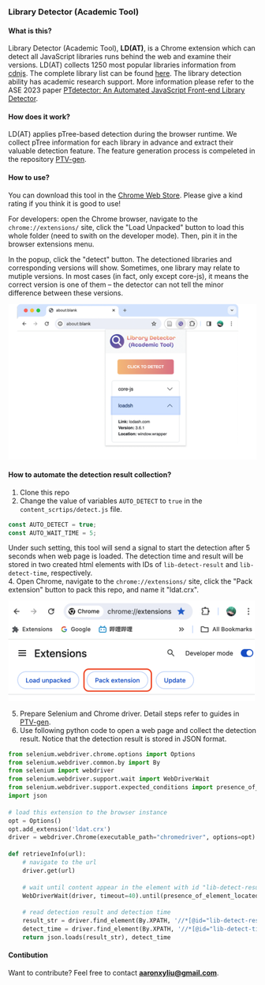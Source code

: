 ### Library Detector (Academic Tool)



#### What is this?

Library Detector (Academic Tool), **LD(AT)**, is a Chrome extension which can detect all JavaScript libraries runs behind the web and examine their versions. LD(AT) collects 1250 most popular libraries information from [cdnjs](https://cdnjs.com/). The complete library list can be found [here](https://github.com/aaronxyliu/PTV/blob/main/LIBLIST.md). The library detection ability has academic research support. More information please refer to the ASE 2023 paper [PTdetector: An Automated JavaScript Front-end Library Detector](https://www.researchgate.net/publication/373638073_PTDETECTOR_An_Automated_JavaScript_Front-end_Library_Detector).

#### How does it work?

LD(AT) applies pTree-based detection during the browser runtime. We collect pTree information for each library in advance and extract their valuable detection feature. The feature generation process is compeleted in the repository [PTV-gen](https://github.com/aaronxyliu/Anonymous).

#### How to use?

You can download this tool in the [Chrome Web Store](https://chromewebstore.google.com/detail/library-detector-academic/liedgiagjapaehficeimmjcemnknmdfp). Please give a kind rating if you think it is good to use!

For developers: open the Chrome browser, navigate to the `chrome://extensions/` site, click the "Load Unpacked" button to load this whole folder (need to swith on the developer mode). Then, pin it in the browser extensions menu.

In the popup, click the "detect" button. The detectioned libraries and corresponding versions will show. Sometimes, one library may relate to mutiple versions. In most cases (in fact, only except core-js), it means the correct version is one of them – the detector can not tell the minor difference between these versions.

![example](img/example.png)

#### How to automate the detection result collection?
1. Clone this repo
2. Change the value of variables `AUTO_DETECT` to `true` in the `content_scrtips/detect.js` file.
``` javascript
const AUTO_DETECT = true;
const AUTO_WAIT_TIME = 5;
```
Under such setting, this tool will send a signal to start the detection after 5 seconds when web page is loaded. The detection time and result will be stored in two created html elements with IDs of `lib-detect-result` and `lib-detect-time`, respectively.  
4. Open Chrome, navigate to the `chrome://extensions/` site, click the "Pack extension" button to pack this repo, and name it "ldat.crx".

[<img src="img/pack.png" width="500"/>](img/pack.png)
<!-- ![example](img/pack.png) -->

5. Prepare Selenium and Chrome driver. Detail steps refer to guides in [PTV-gen](https://github.com/aaronxyliu/Anonymous).
6. Use following python code to open a web page and collect the detection result. Notice that the detection result is stored in JSON format.

``` python
from selenium.webdriver.chrome.options import Options
from selenium.webdriver.common.by import By
from selenium import webdriver
from selenium.webdriver.support.wait import WebDriverWait
from selenium.webdriver.support.expected_conditions import presence_of_element_located
import json

# load this extension to the browser instance
opt = Options()
opt.add_extension('ldat.crx')
driver = webdriver.Chrome(executable_path="chromedriver", options=opt)

def retrieveInfo(url):
    # navigate to the url
    driver.get(url)    

    # wait until content appear in the element with id "lib-detect-result"
    WebDriverWait(driver, timeout=40).until(presence_of_element_located((By.XPATH, '//meta[@id="lib-detect-result" and @content]')))
    
    # read detection result and detection time
    result_str = driver.find_element(By.XPATH, '//*[@id="lib-detect-result"]').get_attribute("content")
    detect_time = driver.find_element(By.XPATH, '//*[@id="lib-detect-time"]').get_attribute("content")
    return json.loads(result_str), detect_time
```

#### Contibution

Want to contribute? Feel free to contact **aaronxyliu@gmail.com**.




